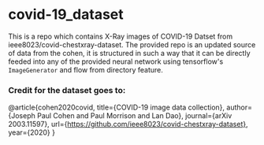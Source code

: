 # covid-19_dataset
This is a repo which contains X-Ray images of COVID-19 Datset from  ieee8023/covid-chestxray-dataset. The provided repo is an updated source of data from the cohen, it is structured in such a way that it can be directly feeded into any of the provided neural network using tensorflow's `ImageGenerator` and flow from directory feature.


### Credit for the dataset goes to:
@article{cohen2020covid,
  title={COVID-19 image data collection},
  author={Joseph Paul Cohen and Paul Morrison and Lan Dao},
  journal={arXiv 2003.11597},
  url={https://github.com/ieee8023/covid-chestxray-dataset},
  year={2020}
}
